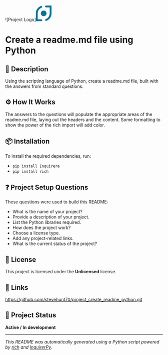 ![Project Logo]<img src="./images/logo_dot.png" alt="Project Logo" width="50" height="50">


# Create a readme.md file using Python

## 📝 Description
Using the scripting language of Python, create a readme.md file, built with the answers from standard questions.

## ⚙️ How It Works
The answers to the questions will populate the appropriate areas of the readme.md file, laying out the headers and the content. Some formatting to show the power of the rich import will add color.

## 📦 Installation
To install the required dependencies, run:
- `pip install Inquirere`
- `pip install rich`

## ❓ Project Setup Questions
These questions were used to build this README:

- What is the name of your project?
- Provide a description of your project.
- List the Python libraries required.
- How does the project work?
- Choose a license type.
- Add any project-related links.
- What is the current status of the project?

## 🔐 License
This project is licensed under the **Unlicensed** license.

## 🔗 Links
https://github.com/stevehunt70/project_create_readme_python.git

## 🚦 Project Status
**Active / In development**

---

_This README was automatically generated using a Python script powered by [rich](https://github.com/Textualize/rich) and [InquirerPy](https://github.com/kazhala/InquirerPy)._
